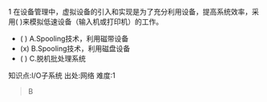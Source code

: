 1
在设备管理中，虚拟设备的引入和实现是为了充分利用设备，提高系统效率，采用( )来模拟低速设备（输入机或打印机）的工作。
- ( ) A.Spooling技术，利用磁带设备
- (x) B.Spooling技术，利用磁盘设备
- ( ) C.脱机批处理系统

知识点:I/O子系统
出处:网络
难度:1
> B

